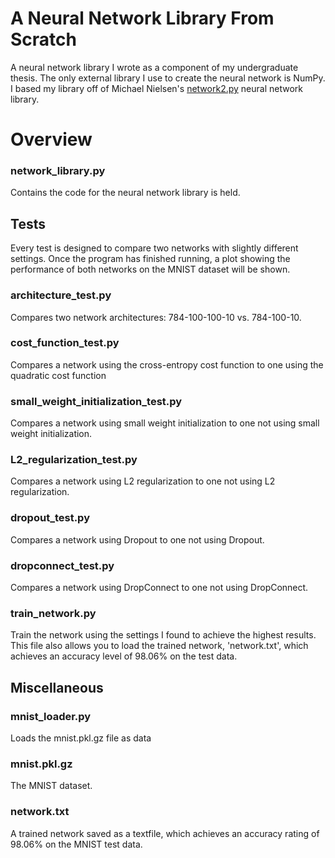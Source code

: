 # A Neural Network Library From Scratch
A neural network library I wrote as a component of my undergraduate thesis. The only external library I use to create the neural network is NumPy. I based my library off of Michael Nielsen's [network2.py](https://github.com/mnielsen/neural-networks-and-deep-learning/tree/master/src) neural network library.

# Overview
### network_library.py
Contains the code for the neural network library is held.

## Tests
Every test is designed to compare two networks with slightly different settings. Once the program has finished running, a plot showing the performance of both networks on the MNIST dataset will be shown.
### architecture_test.py
Compares two network architectures: 784-100-100-10 vs. 784-100-10.

### cost_function_test.py
Compares a network using the cross-entropy cost function to one using the quadratic cost function

### small_weight_initialization_test.py
Compares a network using small weight initialization to one not using small weight initialization.

### L2_regularization_test.py
Compares a network using L2 regularization to one not using L2 regularization.

### dropout_test.py
Compares a network using Dropout to one not using Dropout.

### dropconnect_test.py
Compares a network using DropConnect to one not using DropConnect.

### train_network.py
Train the network using the settings I found to achieve the highest results. This file also allows you to load the trained network, 'network.txt', which achieves an accuracy level of 98.06% on the test data.

## Miscellaneous
### mnist_loader.py
Loads the mnist.pkl.gz file as data 

### mnist.pkl.gz
The MNIST dataset.

### network.txt 
A trained network saved as a textfile, which achieves an accuracy rating of 98.06% on the MNIST test data.
